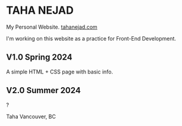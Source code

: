 # TAHA NEJAD

My Personal Website. [tahanejad.com](https://www.tahanejad.com)

I'm working on this website as a practice for Front-End Development.

## V1.0 Spring 2024

A simple HTML + CSS page with basic info.

## V2.0 Summer 2024

?

Taha
Vancouver, BC
